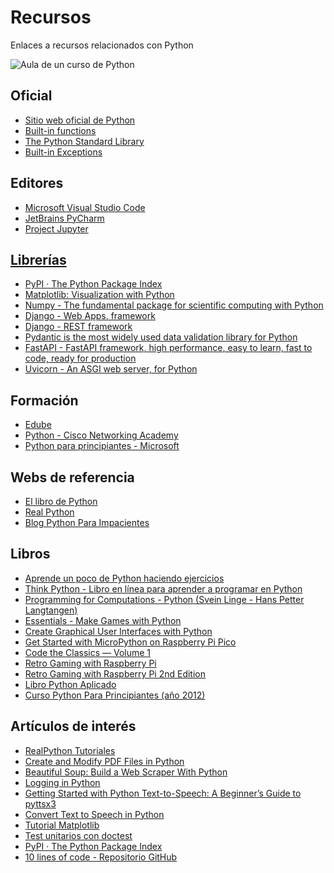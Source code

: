 # Recursos
 Enlaces a recursos relacionados con Python
 
![Aula de un curso de Python](https://fpaniaguapython.github.io/recursos/python-image.webp)
## Oficial
<ul>
<li><a href='https://www.python.org/'>Sitio web oficial de Python</a></li>
<li><a href='https://docs.python.org/3/library/functions.html'>Built-in functions</a></li>
<li><a href='https://docs.python.org/3/library/index.html'>The Python Standard Library</a></li>
<li><a href='https://docs.python.org/3/library/exceptions.html'>Built-in Exceptions</a></li>
</ul>

## Editores
<ul>
<li><a href='https://code.visualstudio.com/'>Microsoft Visual Studio Code</a></li>
<li><a href='https://www.jetbrains.com/es-es/pycharm/'>JetBrains PyCharm</a></li>
<li><a href='https://jupyter.org/'>Project Jupyter</li>
</ul>

## Librerías
* [PyPI · The Python Package Index](https://pypi.org/)
* [Matplotlib: Visualization with Python](https://matplotlib.org/)
* [Numpy - The fundamental package for scientific computing with Python](https://numpy.org/)
* [Django - Web Apps. framework](https://www.djangoproject.com/)
* [Django - REST framework](https://www.django-rest-framework.org/)
* [Pydantic is the most widely used data validation library for Python](https://docs.pydantic.dev/)
* [FastAPI - FastAPI framework, high performance, easy to learn, fast to code, ready for production](https://fastapi.tiangolo.com/)
* [Uvicorn - An ASGI web server, for Python](https://www.uvicorn.org/)

## Formación
<ul>
<li><a href='https://edube.org/'>Edube</a></li>
<li><a href='https://www.netacad.com/learning-collections/python?courseLang=en-US'>Python - Cisco Networking Academy</a></li>
<li><a href='https://learn.microsoft.com/es-es/shows/intro-to-python-development/'>Python para principiantes - Microsoft</a></li>
</ul>

## Webs de referencia
<ul>
<li><a href='https://ellibrodepython.com/' target='_blank'>El libro de Python</a></li>
<li><a href='https://realpython.com/'>Real Python</li>
<li><a href='https://python-para-impacientes.blogspot.com/p/indice.html'>Blog Python Para Impacientes</a></li>
</ul>

## Libros
<ul>
 <li><a href='https://www.amazon.es/Aprende-poco-Python-haciendo-ejercicios-ebook/dp/B0F3WCXY6R'>Aprende un poco de Python haciendo ejercicios</a></li>
 <li><a href='https://allendowney.github.io/ThinkPython/'>Think Python - Libro en línea para aprender a programar en Python</a></li>
 <li><a href='https://fpaniaguapython.github.io/programming_for_computations_python.pdf'>Programming for Computations - Python (Svein Linge - Hans Petter Langtangen)</a></li>
 <li><a href='https://magpi.raspberrypi.com/books/essentials-games-vol1'>Essentials - Make Games with Python</a></li>
 <li><a href='https://magpi.raspberrypi.com/books/create-guis'>Create Graphical User Interfaces with Python</a></li>
 <li><a href='https://magpi.raspberrypi.com/books/micropython-pico'>Get Started with MicroPython on Raspberry Pi Pico</a></li>
 <li><a href='https://magpi.raspberrypi.com/books/code-the-classics1'>Code the Classics — Volume 1</a></li>
 <li><a href='https://magpi.raspberrypi.com/books/retro-gaming'>Retro Gaming with Raspberry Pi</a></li>
 <li><a href='https://magpi.raspberrypi.com/books/retro-gaming-raspberry-pi-2nd-edition'>Retro Gaming with Raspberry Pi 2nd Edition</a></li>
 <li><a href='https://pythonaplicado.com/'>Libro Python Aplicado</a></li>
 <li><a href='https://archive.org/details/2012CursoPythonParaPrincipiantes'>Curso Python Para Principiantes (año 2012)</a></li>
</ul>

## Artículos de interés
* [RealPython Tutoriales](https://realpython.com/tutorials/tools/)
* [Create and Modify PDF Files in Python](https://realpython.com/creating-modifying-pdf/)
* [Beautiful Soup: Build a Web Scraper With Python](https://realpython.com/beautiful-soup-web-scraper-python/)
* [Logging in Python](https://realpython.com/python-logging/)
* [Getting Started with Python Text-to-Speech: A Beginner’s Guide to pyttsx3](https://srivastavayushmaan1347.medium.com/getting-started-with-python-text-to-speech-a-beginners-guide-to-pyttsx3-a105f130c420)
* [Convert Text to Speech in Python](https://www.geeksforgeeks.org/convert-text-speech-python/)
* [Tutorial Matplotlib](https://www.datacamp.com/tutorial/matplotlib-tutorial-python)
* [Test unitarios con doctest](https://www.maestrosdelweb.com/guia-python-testeando-codigo-doctest-comentarios/)
* [PyPI · The Python Package Index](https://pypi.org/)
* [10 lines of code - Repositorio GitHub](https://github.com/qxresearch/qxresearch-event-1)
